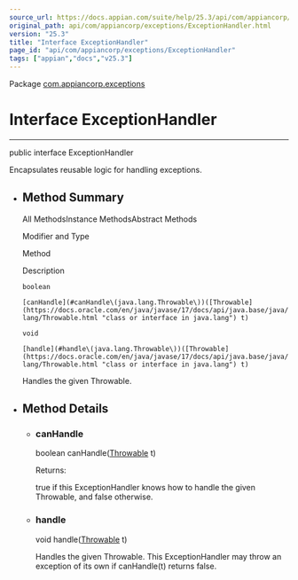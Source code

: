 ```yaml
---
source_url: https://docs.appian.com/suite/help/25.3/api/com/appiancorp/exceptions/ExceptionHandler.html
original_path: api/com/appiancorp/exceptions/ExceptionHandler.html
version: "25.3"
title: "Interface ExceptionHandler"
page_id: "api/com/appiancorp/exceptions/ExceptionHandler"
tags: ["appian","docs","v25.3"]
---
```



Package [com.appiancorp.exceptions](package-summary.html)

# Interface ExceptionHandler

* * *

public interface ExceptionHandler

Encapsulates reusable logic for handling exceptions.

-   ## Method Summary

    All MethodsInstance MethodsAbstract Methods

    Modifier and Type

    Method

    Description

    `boolean`

    `[canHandle](#canHandle\(java.lang.Throwable\))([Throwable](https://docs.oracle.com/en/java/javase/17/docs/api/java.base/java/lang/Throwable.html "class or interface in java.lang") t)`

    `void`

    `[handle](#handle\(java.lang.Throwable\))([Throwable](https://docs.oracle.com/en/java/javase/17/docs/api/java.base/java/lang/Throwable.html "class or interface in java.lang") t)`

    Handles the given Throwable.

-   ## Method Details

    -   ### canHandle

        boolean canHandle([Throwable](https://docs.oracle.com/en/java/javase/17/docs/api/java.base/java/lang/Throwable.html "class or interface in java.lang") t)

        Returns:

        true if this ExceptionHandler knows how to handle the given Throwable, and false otherwise.

    -   ### handle

        void handle([Throwable](https://docs.oracle.com/en/java/javase/17/docs/api/java.base/java/lang/Throwable.html "class or interface in java.lang") t)

        Handles the given Throwable. This ExceptionHandler may throw an exception of its own if canHandle(t) returns false.
